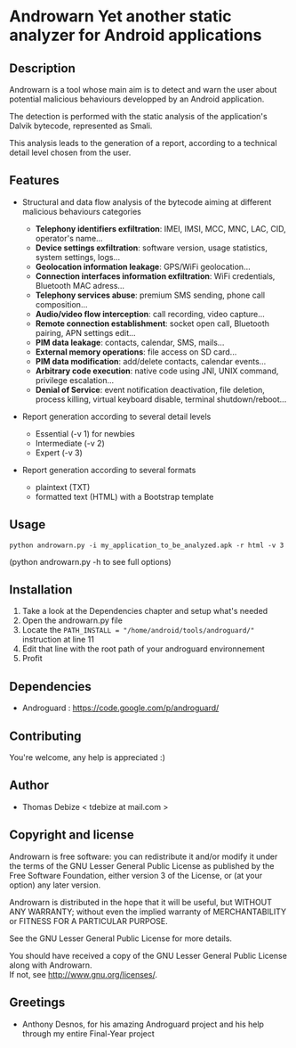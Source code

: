 Androwarn
Yet another static analyzer for Android applications
================================================================

Description
-----------
Androwarn is a tool whose main aim is to detect and warn the user about potential malicious behaviours developped by an Android application.

The detection is performed with the static analysis of the application's Dalvik bytecode, represented as Smali.

This analysis leads to the generation of a report, according to a technical detail level chosen from the user.


Features
--------
* Structural and data flow analysis of the bytecode aiming at different malicious behaviours categories
	+ **Telephony identifiers exfiltration**: IMEI, IMSI, MCC, MNC, LAC, CID, operator's name...
	+ **Device settings exfiltration**: software version, usage statistics, system settings, logs...
	+ **Geolocation information leakage**: GPS/WiFi geolocation...
	+ **Connection interfaces information exfiltration**: WiFi credentials, Bluetooth MAC adress...
	+ **Telephony services abuse**: premium SMS sending, phone call composition...
	+ **Audio/video flow interception**: call recording, video capture...
	+ **Remote connection establishment**: socket open call, Bluetooth pairing, APN settings edit...
	+ **PIM data leakage**: contacts, calendar, SMS, mails...
	+ **External memory operations**: file access on SD card...
	+ **PIM data modification**: add/delete contacts, calendar events...
	+ **Arbitrary code execution**: native code using JNI, UNIX command, privilege escalation...
	+ **Denial of Service**: event notification deactivation, file deletion, process killing, virtual keyboard disable, terminal shutdown/reboot...


* Report generation according to several detail levels
	- Essential (-v 1) for newbies
	- Intermediate (-v 2)
	- Expert (-v 3)

* Report generation according to several formats
	- plaintext (TXT)
	- formatted text (HTML) with a Bootstrap template


Usage
-----
```
python androwarn.py -i my_application_to_be_analyzed.apk -r html -v 3
```

(python androwarn.py -h to see full options)


Installation
------------
1. Take a look at the Dependencies chapter and setup what's needed
2. Open the androwarn.py file
3. Locate the `PATH_INSTALL = "/home/android/tools/androguard/"` instruction at line 11
4. Edit that line with the root path of your androguard environnement
5. Profit


Dependencies
------------
* Androguard : https://code.google.com/p/androguard/


Contributing
-------------
You're welcome, any help is appreciated :)


Author
------
* Thomas Debize < tdebize at mail.com >


Copyright and license
---------------------
Androwarn is free software: you can redistribute it and/or modify it under the terms of the GNU Lesser General Public License as published by the Free Software Foundation, either version 3 of the License, or (at your option) any later version.

Androwarn is distributed in the hope that it will be useful, but WITHOUT ANY WARRANTY; without even the implied warranty of MERCHANTABILITY or FITNESS FOR A PARTICULAR PURPOSE. 

See the GNU Lesser General Public License for more details.

You should have received a copy of the GNU Lesser General Public License along with Androwarn.  
If not, see http://www.gnu.org/licenses/.

Greetings
-------------
* Anthony Desnos, for his amazing Androguard project and his help through my entire Final-Year project
